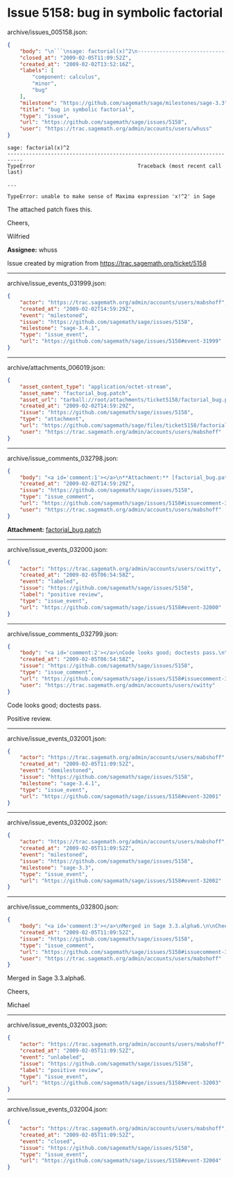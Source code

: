 # Issue 5158: bug in symbolic factorial

archive/issues_005158.json:
```json
{
    "body": "\n```\nsage: factorial(x)^2\n---------------------------------------------------------------------------\nTypeError                                 Traceback (most recent call last)\n\n...\n\nTypeError: unable to make sense of Maxima expression 'x!^2' in Sage\n```\n\nThe attached patch fixes this.\n\nCheers,\n\nWilfried\n\n**Assignee:** whuss\n\nIssue created by migration from https://trac.sagemath.org/ticket/5158\n\n",
    "closed_at": "2009-02-05T11:09:52Z",
    "created_at": "2009-02-02T13:52:16Z",
    "labels": [
        "component: calculus",
        "minor",
        "bug"
    ],
    "milestone": "https://github.com/sagemath/sage/milestones/sage-3.3",
    "title": "bug in symbolic factorial",
    "type": "issue",
    "url": "https://github.com/sagemath/sage/issues/5158",
    "user": "https://trac.sagemath.org/admin/accounts/users/whuss"
}
```

```
sage: factorial(x)^2
---------------------------------------------------------------------------
TypeError                                 Traceback (most recent call last)

...

TypeError: unable to make sense of Maxima expression 'x!^2' in Sage
```

The attached patch fixes this.

Cheers,

Wilfried

**Assignee:** whuss

Issue created by migration from https://trac.sagemath.org/ticket/5158





---

archive/issue_events_031999.json:
```json
{
    "actor": "https://trac.sagemath.org/admin/accounts/users/mabshoff",
    "created_at": "2009-02-02T14:59:29Z",
    "event": "milestoned",
    "issue": "https://github.com/sagemath/sage/issues/5158",
    "milestone": "sage-3.4.1",
    "type": "issue_event",
    "url": "https://github.com/sagemath/sage/issues/5158#event-31999"
}
```



---

archive/attachments_006019.json:
```json
{
    "asset_content_type": "application/octet-stream",
    "asset_name": "factorial_bug.patch",
    "asset_url": "tarball://root/attachments/ticket5158/factorial_bug.patch",
    "created_at": "2009-02-02T14:59:29Z",
    "issue": "https://github.com/sagemath/sage/issues/5158",
    "type": "attachment",
    "url": "https://github.com/sagemath/sage/files/ticket5158/factorial_bug.patch",
    "user": "https://trac.sagemath.org/admin/accounts/users/mabshoff"
}
```



---

archive/issue_comments_032798.json:
```json
{
    "body": "<a id='comment:1'></a>\n**Attachment:** [factorial_bug.patch](https://github.com/sagemath/sage/files/ticket5158/factorial_bug.patch)",
    "created_at": "2009-02-02T14:59:29Z",
    "issue": "https://github.com/sagemath/sage/issues/5158",
    "type": "issue_comment",
    "url": "https://github.com/sagemath/sage/issues/5158#issuecomment-32798",
    "user": "https://trac.sagemath.org/admin/accounts/users/mabshoff"
}
```

<a id='comment:1'></a>
**Attachment:** [factorial_bug.patch](https://github.com/sagemath/sage/files/ticket5158/factorial_bug.patch)



---

archive/issue_events_032000.json:
```json
{
    "actor": "https://trac.sagemath.org/admin/accounts/users/cwitty",
    "created_at": "2009-02-05T06:54:58Z",
    "event": "labeled",
    "issue": "https://github.com/sagemath/sage/issues/5158",
    "label": "positive review",
    "type": "issue_event",
    "url": "https://github.com/sagemath/sage/issues/5158#event-32000"
}
```



---

archive/issue_comments_032799.json:
```json
{
    "body": "<a id='comment:2'></a>\nCode looks good; doctests pass.\n\nPositive review.",
    "created_at": "2009-02-05T06:54:58Z",
    "issue": "https://github.com/sagemath/sage/issues/5158",
    "type": "issue_comment",
    "url": "https://github.com/sagemath/sage/issues/5158#issuecomment-32799",
    "user": "https://trac.sagemath.org/admin/accounts/users/cwitty"
}
```

<a id='comment:2'></a>
Code looks good; doctests pass.

Positive review.



---

archive/issue_events_032001.json:
```json
{
    "actor": "https://trac.sagemath.org/admin/accounts/users/mabshoff",
    "created_at": "2009-02-05T11:09:52Z",
    "event": "demilestoned",
    "issue": "https://github.com/sagemath/sage/issues/5158",
    "milestone": "sage-3.4.1",
    "type": "issue_event",
    "url": "https://github.com/sagemath/sage/issues/5158#event-32001"
}
```



---

archive/issue_events_032002.json:
```json
{
    "actor": "https://trac.sagemath.org/admin/accounts/users/mabshoff",
    "created_at": "2009-02-05T11:09:52Z",
    "event": "milestoned",
    "issue": "https://github.com/sagemath/sage/issues/5158",
    "milestone": "sage-3.3",
    "type": "issue_event",
    "url": "https://github.com/sagemath/sage/issues/5158#event-32002"
}
```



---

archive/issue_comments_032800.json:
```json
{
    "body": "<a id='comment:3'></a>\nMerged in Sage 3.3.alpha6.\n\nCheers,\n\nMichael",
    "created_at": "2009-02-05T11:09:52Z",
    "issue": "https://github.com/sagemath/sage/issues/5158",
    "type": "issue_comment",
    "url": "https://github.com/sagemath/sage/issues/5158#issuecomment-32800",
    "user": "https://trac.sagemath.org/admin/accounts/users/mabshoff"
}
```

<a id='comment:3'></a>
Merged in Sage 3.3.alpha6.

Cheers,

Michael



---

archive/issue_events_032003.json:
```json
{
    "actor": "https://trac.sagemath.org/admin/accounts/users/mabshoff",
    "created_at": "2009-02-05T11:09:52Z",
    "event": "unlabeled",
    "issue": "https://github.com/sagemath/sage/issues/5158",
    "label": "positive review",
    "type": "issue_event",
    "url": "https://github.com/sagemath/sage/issues/5158#event-32003"
}
```



---

archive/issue_events_032004.json:
```json
{
    "actor": "https://trac.sagemath.org/admin/accounts/users/mabshoff",
    "created_at": "2009-02-05T11:09:52Z",
    "event": "closed",
    "issue": "https://github.com/sagemath/sage/issues/5158",
    "type": "issue_event",
    "url": "https://github.com/sagemath/sage/issues/5158#event-32004"
}
```
